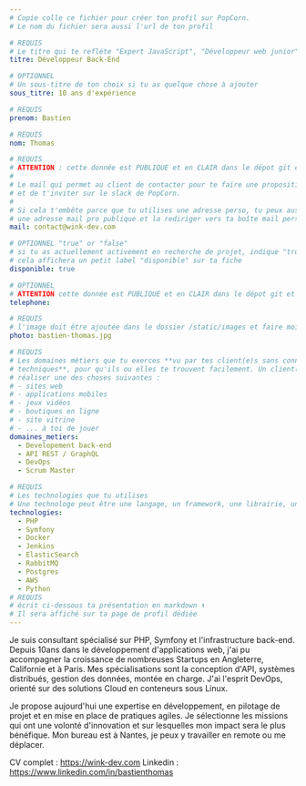 ```yaml
---
# Copie colle ce fichier pour créer ton profil sur PopCorn.
# Le nom du fichier sera aussi l'url de ton profil

# REQUIS
# Le titre qui te refléte "Expert JavaScript", "Développeur web junior"
titre: Développeur Back-End

# OPTIONNEL
# Un sous-titre de ton choix si tu as quelque chose à ajouter
sous_titre: 10 ans d'expérience

# REQUIS
prenom: Bastien

# REQUIS
nom: Thomas

# REQUIS
# ATTENTION : cette donnée est PUBLIQUE et en CLAIR dans le dépot git et sur le site
#
# Le mail qui permet au client de contacter pour te faire une proposition de projet
# et de t'inviter sur le slack de PopCorn.
#
# Si cela t'embête parce que tu utilises une adresse perso, tu peux aussi te créer
# une adresse mail pro publique et la rediriger vers ta boîte mail perso
mail: contact@wink-dev.com

# OPTIONNEL "true" or "false"
# si tu as actuellement activement en recherche de projet, indique "true" ici,
# cela affichera un petit label "disponible" sur ta fiche
disponible: true

# OPTIONNEL
# ATTENTION cette donnée est PUBLIQUE et en CLAIR dans le dépot git et sur le site
telephone:

# REQUIS
# l'image doit être ajoutée dans le dossier /static/images et faire moins de 100ko ! Sa hauteur affichée sur le site sera de 300px, elle s'adaptera comme elle peut au responsive avec du css.
photo: bastien-thomas.jpg

# REQUIS
# Les domaines métiers que tu exerces **vu par tes client(e)s sans connaissances
# techniques**, pour qu'ils ou elles te trouvent facilement. Un client(e) veut par exemple
# réaliser une des choses suivantes :
# - sites web
# - applications mobiles
# - jeux vidéos
# - boutiques en ligne
# - site vitrine
# - ... à toi de jouer
domaines_metiers:
  - Developement back-end
  - API REST / GraphQL
  - DevOps
  - Scrum Master

# REQUIS
# Les technologies que tu utilises
# Une technologe peut être une langage, un framework, une librairie, un CMS ...
technologies:
  - PHP
  - Symfony
  - Docker
  - Jenkins
  - ElasticSearch
  - RabbitMQ
  - Postgres
  - AWS
  - Python
# REQUIS
# écrit ci-dessous ta présentation en markdown ⬇️
# Il sera affiché sur ta page de profil dédiée
---
```


Je suis consultant spécialisé sur PHP, Symfony et l'infrastructure back-end.
Depuis 10ans dans le développement d'applications web, j'ai pu accompagner la croissance de nombreuses Startups en Angleterre, Californie et à Paris. Mes spécialisations sont la conception d'API, systèmes distribués, gestion des données, montée en charge. J'ai l'esprit DevOps, orienté sur des solutions Cloud en conteneurs sous Linux.

Je propose aujourd'hui une expertise en développement, en pilotage de projet et en mise en place de pratiques agiles. Je sélectionne les missions qui ont une volonté d'innovation et sur lesquelles mon impact sera le plus bénéfique. Mon bureau est à Nantes, je peux y travailler en remote ou me déplacer.

CV complet : https://wink-dev.com
Linkedin : https://www.linkedin.com/in/bastienthomas
